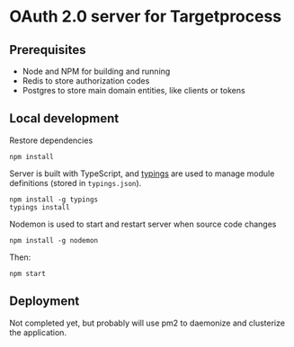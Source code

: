 # OAuth 2.0 server for Targetprocess

## Prerequisites

- Node and NPM for building and running
- Redis to store authorization codes
- Postgres to store main domain entities, like clients or tokens

## Local development

Restore dependencies

    npm install
        
Server is built with TypeScript, and [typings](https://github.com/typings/typings) are used to manage module definitions (stored in `typings.json`).

    npm install -g typings
    typings install
    
Nodemon is used to start and restart server when source code changes

    npm install -g nodemon
    
Then:

    npm start

## Deployment

Not completed yet, but probably will use pm2 to daemonize and clusterize the application.
